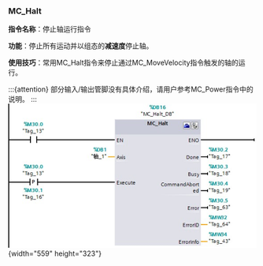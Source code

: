 ### MC_Halt

**指令名称**：停止轴运行指令

**功能**：停止所有运动并以组态的**减速度**停止轴。

**使用技巧**：常用MC_Halt指令来停止通过MC_MoveVelocity指令触发的轴的运行。

:::{attention}
部分输入/输出管脚没有具体介绍，请用户参考MC_Power指令中的说明。
:::
![](images/05-1.jpg){width="559" height="323"}
